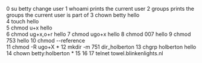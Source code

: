 0 su betty            change user 
1 whoami              prints the current user
2 groups              prints the groups the current user is part of
3 chown betty hello   
4 touch hello          
5 chmod u+x hello     
6 chmod ug+x,o+r hello
7 chmod ugo+x hello 
8 chmod 007 hello
9 chmod 753 hello
10 chmod --reference  
11 chmod -R ugo+X *
12 mkdir -m 751 dir_holberton
13 chgrp holberton hello
14 chown betty:holberton *
15
16 
17 telnet towel.blinkenlights.nl